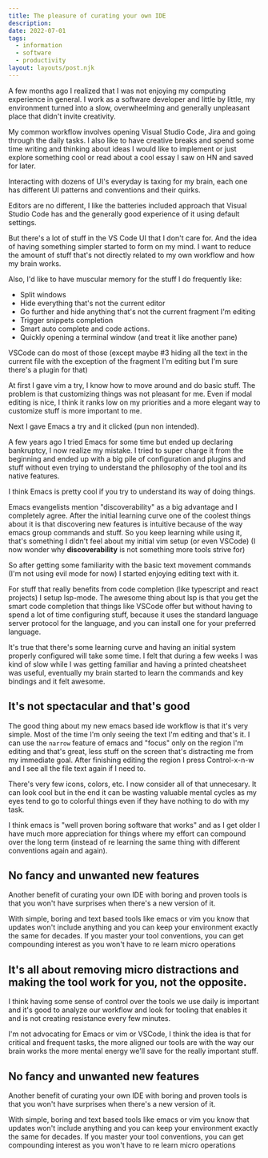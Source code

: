 ```yaml
---
title: The pleasure of curating your own IDE
description: 
date: 2022-07-01
tags:
  - information
  - software
  - productivity
layout: layouts/post.njk
---
```


A few months ago I realized that I was not enjoying my computing experience in general. I work as a software developer and little by little, my environment turned into a  slow, overwheelming and generally unpleasant place that didn't invite creativity.

My common workflow involves opening Visual Studio Code, Jira and going through the daily tasks. I also like to have creative breaks and spend some time writing and thinking about ideas I would like to implement or just explore something cool or read about a cool essay I saw on HN and saved for later.

Interacting with dozens of UI's everyday is taxing for my brain, each one has different  UI patterns and conventions and their quirks.

Editors are no different, I like the batteries included approach that Visual Studio Code has and the generally good experience of it using default settings.

But there's a lot of stuff in the VS Code UI that I don't care for. And the idea of having something simpler started to form on my mind. I want to reduce the amount of stuff that's not directly related to my own workflow and how my brain works.

Also, I'd like to have muscular memory for the stuff I do frequently like:

- Split windows
- Hide everything that's not the current editor
- Go further and hide anything that's not the current fragment I'm editing
- Trigger snippets completion
- Smart auto complete and code actions.
- Quickly opening a terminal window (and treat it like another pane)

VSCode can do most of those (except maybe #3 hiding all the text in the current file with the exception of the fragment I'm editing but I'm sure there's a plugin for that)

At first I gave vim a try, I know how to move around and do basic stuff. The problem is that customizing things was not pleasant for me. Even if modal editing is nice, I think it ranks low on my priorities and a more elegant way to customize stuff is more important to me.

Next I gave Emacs a try and it clicked (pun non intended).

A few years ago I tried Emacs for some time but ended up declaring bankruptcy, I now realize my mistake. I tried to super charge it from the beginning and ended up with a big pile of configuration and plugins and stuff without even trying to understand the philosophy of the tool and its native features.

I think Emacs is pretty cool if you try to understand its way of doing things.

Emacs evangelists mention "discoverability" as a big advantage and I completely agree. After the initial learning curve one of the coolest things about it is that discovering new features is intuitive because of the way emacs group commands and stuff. So you keep learning while using it, that's something I didn't feel about my initial vim setup (or even VSCode) (I now wonder why **discoverability** is not something more tools strive for)

So after getting some familiarity with the basic text movement commands (I'm not using evil mode for now) I started enjoying editing text with it.


For stuff that really benefits from code completion (like typescript and react projects) I setup lsp-mode. The awesome thing about lsp is that you get the smart code completion that things like VSCode offer but without having to spend a lot of time configuring stuff, because it uses the standard language server protocol for the language, and you can install one for your preferred language.

It's true that there's some learning curve and having an initial system properly configured will take some time. I felt that during a few weeks I was kind of slow while I was getting familiar and having a printed cheatsheet was useful, eventually my brain started to learn the commands and key bindings and it felt awesome.

## It's not spectacular and that's good

The good thing about my new emacs based ide workflow is that it's very simple. Most of the time I'm only seeing the text I'm editing and that's it. I can use the `narrow` feature of emacs and "focus" only on the region I'm editing  and that's great, less stuff on the screen that's distracting me from my immediate goal. After finishing editing the region I press Control-x-n-w and I see all the file text again if I need to.

There's very few icons, colors, etc. I now consider all of that unnecesary. It can look cool but in the end it can be wasting valuable mental cycles as my eyes tend to go to colorful things even if they have nothing to do with my task.

I think emacs is "well proven boring software that works" and as I get older I have much more appreciation for things where my effort can compound over the long term (instead of re learning the same thing with different conventions again and again).



## No fancy and unwanted new features

Another benefit of curating your own IDE with boring and proven tools is that you won't have surprises when there's a new version of it.

With simple, boring and text based tools like emacs or vim you know that updates won't include anything and you can keep your environment exactly the same for decades. If you master your tool conventions, you can get compounding interest as you won't have to re learn micro operations


## It's all about removing micro distractions and making the tool work for you, not the opposite.

I think having some sense of control over the tools we use daily is important and it's good to analyze our workflow and look for tooling that enables it and is not creating resistance every few minutes. 

I'm not advocating for Emacs or vim or VSCode, I think the idea is that for critical and frequent tasks, the more aligned our tools are with the way our brain works the more mental energy we'll save for the really important stuff.


## No fancy and unwanted new features

Another benefit of curating your own IDE with boring and proven tools is that you won't have surprises when there's a new version of it.

With simple, boring and text based tools like emacs or vim you know that updates won't include anything and you can keep your environment exactly the same for decades. If you master your tool conventions, you can get compounding interest as you won't have to re learn micro operations
